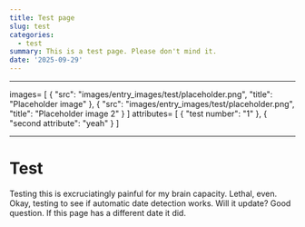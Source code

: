```yaml
---
title: Test page
slug: test
categories:
  - test
summary: This is a test page. Please don't mind it.
date: '2025-09-29'
---
```

___
images=
[
  { "src": "images/entry_images/test/placeholder.png", "title": "Placeholder image" },
  { "src": "images/entry_images/test/placeholder.png", "title": "Placeholder image 2" }
]
attributes=
[
  { "test number": "1" },
  { "second attribute": "yeah" }
]
___
# Test

Testing this is excruciatingly painful for my brain capacity. Lethal, even.
Okay, testing to see if automatic date detection works. Will it update? Good question. 
If this page has a different date it did.
